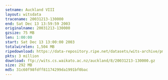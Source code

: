 ```yaml
---
setname: Auckland VIII
layout: witsdata
tracename: 20031213-130000
end: Sat Dec 13 13:59:59 2003
originalname: 20031213-130000
gzsize: 75 MB
len: 1:00:00
start: Sat Dec 13 13:00:00 2003
totalwirelen: 1,504 MB
ripedownload: https://data-repository.ripe.net/datasets/wits-archive/pma/long/auck/8//20031213-130000.gz
pkts: 3 million
download: ftp://wits.cs.waikato.ac.nz/auckland/8/20031213-130000.gz
size: 292 MB
md5: 31c60f98fdff81174299da1991bf0bac
---
```

